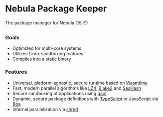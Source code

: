 # Nebula Package Keeper 
The package manager for Nebula OS 📦

### Goals
* Optimized for multi-core systems
* Utilizes Linux sandboxing features
* Compiles into a static binary

### Features
* Universal, platform-agnostic, secure runtime based on [Wasmtime](https://github.com/CraneStation/wasmtime)
* Fast, modern parallel algorithms like [LZ4](https://github.com/lz4/lz4), [Blake2](https://blake2.net/) and [SeaHash](https://crates.io/crates/seahash)
* Secure sandboxing of applications using [gaol](https://github.com/servo/gaol)
* Dynamic, secure package definitions with [TypeScript](https://github.com/swc-project/swc) or JavaScript via [Boa](https://github.com/jasonwilliams/boa)
* Internal parallelization via [shred](https://crates.io/crates/shred)
